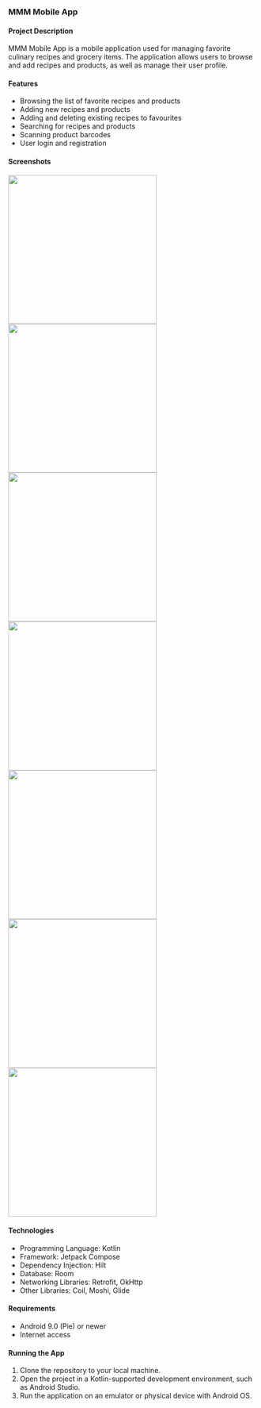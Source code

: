 ### MMM Mobile App

#### Project Description
MMM Mobile App is a mobile application used for managing favorite culinary recipes and grocery items. The application allows users to browse and add recipes and products, as well as manage their user profile.

#### Features
- Browsing the list of favorite recipes and products
- Adding new recipes and products
- Adding and deleting existing recipes to favourites
- Searching for recipes and products
- Scanning product barcodes
- User login and registration

#### Screenshots
<img src="https://github.com/PBYAB/mmm-mobile/assets/106178832/052730b3-ebc1-41bb-8cdf-ddc7d3c14a2c" width="300">
<img src="https://github.com/PBYAB/mmm-mobile/assets/106178832/6986f2fd-9d94-4be0-8e6e-996bc40a96c9" width="300">
<img src="https://github.com/PBYAB/mmm-mobile/assets/106178832/c3c80742-cd0a-4fe5-b8d2-eea1129e93ff" width="300">
<img src="https://github.com/PBYAB/mmm-mobile/assets/106178832/b7e469b9-6305-4107-8b04-791b69f367de" width="300">
<img src="https://github.com/PBYAB/mmm-mobile/assets/106178832/2b9ab2d2-617b-4e42-bbba-7c37dfb3c07a" width="300">
<img src="https://github.com/PBYAB/mmm-mobile/assets/106178832/a152d9fb-30d4-449e-8e00-d2c0eb3dd812" width="300">
<img src="https://github.com/PBYAB/mmm-mobile/assets/106178832/bc507385-1ad6-4214-9593-c79123bde746" width="300">

#### Technologies
- Programming Language: Kotlin
- Framework: Jetpack Compose
- Dependency Injection: Hilt
- Database: Room
- Networking Libraries: Retrofit, OkHttp
- Other Libraries: Coil, Moshi, Glide

#### Requirements
- Android 9.0 (Pie) or newer
- Internet access

#### Running the App
1. Clone the repository to your local machine.
2. Open the project in a Kotlin-supported development environment, such as Android Studio.
3. Run the application on an emulator or physical device with Android OS.
